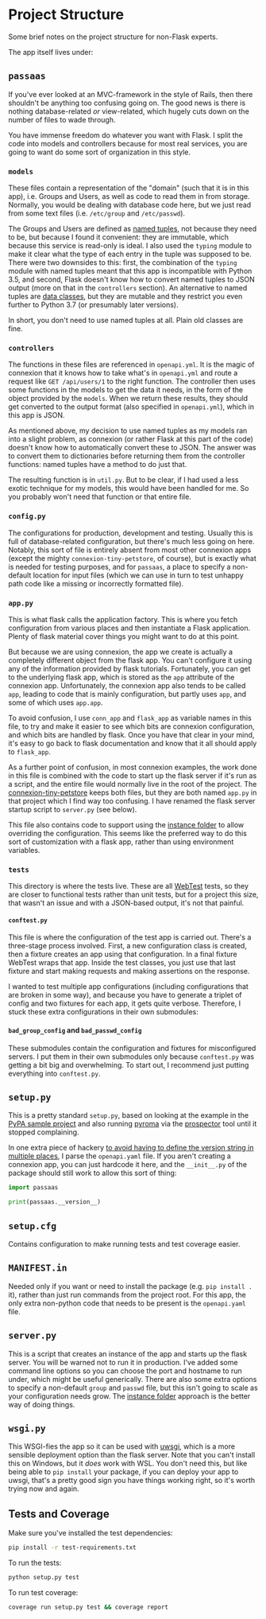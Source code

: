 # Project Structure

Some brief notes on the project structure for non-Flask experts.

The app itself lives under:

## `passaas`

If you've ever looked at an MVC-framework in the style of Rails, then there shouldn't be anything
too confusing going on. The good news is there is nothing database-related *or* view-related,
which hugely cuts down on the number of files to wade through.

You have immense freedom do whatever you want with Flask. I split the code into models and
controllers because for most real services, you are going to want do some sort of organization
in this style.

### `models`

These files contain a representation of the "domain" (such that it is in this app), i.e.
Groups and Users, as well as code to read them in from storage. Normally, you would be dealing with
database code here, but we just read from some text files (i.e. `/etc/group` and `/etc/passwd`).

The Groups and Users are defined as
[named tuples](https://docs.python.org/3.7/library/collections.html#collections.namedtuple), not
because they need to be, but because I found it convenient: they are immutable, which because
this service is read-only is ideal. I also used the `typing` module to make it clear what the type
of each entry in the tuple was supposed to be. There were two downsides to this: first, the
combination of the `typing` module with named tuples meant that this app is incompatible with
Python 3.5, and second, Flask doesn't know how to convert named tuples to JSON output (more on that
in the `controllers` section). An alternative to named tuples are
[data classes](https://docs.python.org/3/library/dataclasses.html), but they are mutable and they
restrict you even further to Python 3.7 (or presumably later versions).

In short, you don't need to use named tuples at all. Plain old classes are fine.

### `controllers`

The functions in these files are referenced in `openapi.yml`. It is
the magic of connexion that it knows how to take what's in `openapi.yml` and route a request
like `GET /api/users/1` to the right function. The controller then uses some functions in the
models to get the data it needs, in the form of the object provided by the `models`. When we
return these results, they should get converted to the output format (also specified in
`openapi.yml`), which in this app is JSON.

As mentioned above, my decision to use named tuples as my models ran into a slight problem,
as connexion (or rather Flask at this part of the code) doesn't know how to automatically convert
these to JSON. The answer was to convert them to dictionaries before returning them from the
controller functions: named tuples have a method to do just that.

The resulting function is in `util.py`. But to be clear, if I had used a less exotic technique for
my models, this would have been handled for me. So you probably won't need that function or that
entire file.

### `config.py`

The configurations for production, development and testing. Usually this is full of
database-related configuration, but there's much less going on here. Notably, this sort of file is
entirely absent from most other connexion apps (except the mighty `connexion-tiny-petstore`, of
course), but is exactly what is needed for testing purposes, and for `passaas`, a place to specify
a non-default location for input files (which we can use in turn to test unhappy path code like a
missing or incorrectly formatted file).

### `app.py`

This is what flask calls the application factory. This is where you fetch configuration from various
places and then instantiate a Flask application. Plenty of flask material cover things you might
want to do at this point.

But because we are using connexion, the app we create is actually a completely different object
from the flask app. You can't configure it using any of the information provided by flask
tutorials. Fortunately, you can get to the underlying flask app, which is stored as the `app`
attribute of the connexion app. Unfortunately, the connexion app also tends to be called `app`,
leading to code that is mainly configuration, but partly uses `app`, and some of which uses
`app.app`.

To avoid confusion, I use `conn_app` and `flask_app` as variable names in this file, to try and
make it easier to see which bits are connexion configuration, and which bits are handled by flask.
Once you have that clear in your mind, it's easy to go back to flask documentation and know that it
all should apply to `flask_app`.

As a further point of confusion, in most connexion examples, the work done in this file is combined
with the code to start up the flask server if it's run as a script, and the entire file would
normally live in the root of the project. The
[connexion-tiny-petstore](https://github.com/hirose31/connexion-tiny-petstore/) keeps both files,
but they are both named `app.py` in that project which I find way too confusing. I have renamed
the flask server startup script to `server.py` (see below).

This file also contains code to support using the
[instance folder](http://flask.pocoo.org/docs/1.0/config/#instance-folders) to allow overriding
the configuration. This seems like the preferred way to do this sort of customization with a flask
app, rather than using environment variables.

### `tests`

This directory is where the tests live. These are all
[WebTest](https://docs.pylonsproject.org/projects/webtest/en/latest/) tests, so they are closer
to functional tests rather than unit tests, but for a project this size, that wasn't an issue and
with a JSON-based output, it's not that painful.

#### `conftest.py`

This file is where the configuration of the test app is carried out. There's a three-stage process
involved. First, a new configuration class is created, then a fixture creates an app using that
configuration. In a final fixture WebTest wraps that app. Inside the test classes, you just use
that last fixture and start making requests and making assertions on the response.

I wanted to test multiple app configurations (including configurations that are broken in some
way), and because you have to generate a triplet of config and two fixtures for each app, it gets
quite verbose. Therefore, I stuck these extra configurations in their own submodules:

#### `bad_group_config` and `bad_passwd_config`

These submodules contain the configuration and fixtures for misconfigured servers. I put them in
their own submodules only because `conftest.py` was getting a bit big and overwhelming. To start
out, I recommend just putting everything into `conftest.py`.

## `setup.py`

This is a pretty standard `setup.py`, based on looking at the example in the
[PyPA sample project](https://github.com/pypa/sampleproject/blob/master/setup.py) and also running
[pyroma](https://github.com/regebro/pyroma) via the
[prospector](https://prospector.landscape.io/en/master/) tool until it stopped complaining.

In one extra piece of hackery
[to avoid having to define the version string in multiple places](https://packaging.python.org/guides/single-sourcing-package-version/),
I parse the `openapi.yaml` file. If you aren't creating a connexion app, you can just hardcode it here,
and the `__init__.py` of the package should still work to allow this sort of thing:

```python
import passaas

print(passaas.__version__)
```

## `setup.cfg`

Contains configuration to make running tests and test coverage easier.

## `MANIFEST.in`

Needed only if you want or need to install the package (e.g. `pip install .` it), rather than just
run commands from the project root. For this app, the only extra non-python code that needs to be
present is the `openapi.yaml` file.

## `server.py`

This is a script that creates an instance of the app and starts up the flask server. You will be
warned not to run it in production. I've added some command line options so you can choose the
port and hostname to run under, which might be useful generically. There are also some extra options
to specify a non-default `group` and `passwd` file, but this isn't going to scale as your
configuration needs grow. The
[instance folder](http://flask.pocoo.org/docs/1.0/config/#instance-folders) approach is the better
way of doing things.

## `wsgi.py`

This WSGI-fies the app so it can be used with [uwsgi](http://projects.unbit.it/uwsgi/), which is
a more sensible deployment option than the flask server. Note that you can't install this on
Windows, but it *does* work with WSL. You don't need this, but like being able to `pip install` your
package, if you can deploy your app to uwsgi, that's a pretty good sign you have things working
right, so it's worth trying now and again.

## Tests and Coverage

Make sure you've installed the test dependencies:

```bash
pip install -r test-requirements.txt
```

To run the tests:

```bash
python setup.py test
```

To run test coverage:

```bash
coverage run setup.py test && coverage report
```
